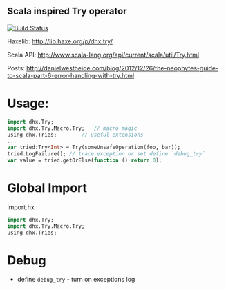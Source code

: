 ## Scala inspired Try operator

[![Build Status](https://travis-ci.org/profelis/dhx.try.svg?branch=master)](https://travis-ci.org/profelis/dhx.try)

Haxelib: http://lib.haxe.org/p/dhx.try/

Scala API: http://www.scala-lang.org/api/current/scala/util/Try.html

Posts:
http://danielwestheide.com/blog/2012/12/26/the-neophytes-guide-to-scala-part-6-error-handling-with-try.html

# Usage:
```haxe
import dhx.Try;
import dhx.Try.Macro.Try;   // macro magic
using dhx.Tries;        // useful extensions
...
var tried:Try<Int> = Try(someUnsafeOperation(foo, bar));
tried.LogFailure(); // trace exception or set define `debug_try`
var value = tried.getOrElse(function () return 0);
```

# Global Import
import.hx
```haxe
import dhx.Try;
import dhx.Try.Macro.Try;
using dhx.Tries;
```

# Debug
- define `debug_try` - turn on exceptions log
